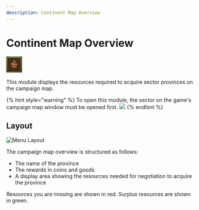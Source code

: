 ```yaml
--- 
description: Continent Map Overview 
--- 
```

# Continent Map Overview

![Icon](./.images/icon.png)

This module displays the resources required to acquire sector provinces on the campaign map.

{% hint style="warning" %}
To open this module, the sector on the game's campaign map window must be opened first. ![](./.images/ingame_icon.png)
{% endhint %}

## Layout

![Menu Layout](./.images/structure.png)

The campaign map overview is structured as follows:

 - The name of the province
 - The rewards in coins and goods
 - A display area showing the resources needed for negotiation to acquire the province

Resources you are missing are shown in red. Surplus resources are shown in green.
